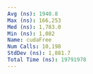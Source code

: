 ```yaml
---
Avg (ns): 1940.8
Max (ns): 166,253
Med (ns): 1,783.0
Min (ns): 1,082
Name: cudaFree
Num Calls: 10,198
StdDev (ns): 1,881.7
Total Time (ns): 19791978
---
```

